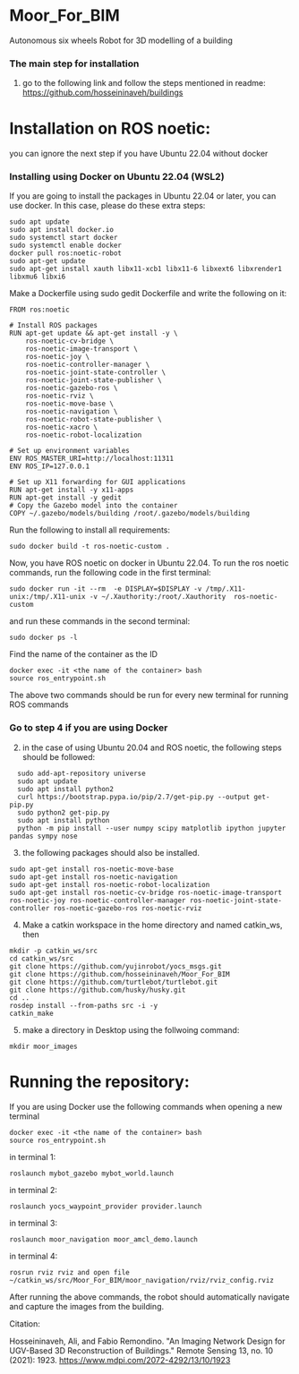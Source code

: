 # Moor_For_BIM
Autonomous six wheels Robot for 3D modelling of a building

### The main step for installation

1) go to the following link and follow the steps mentioned in readme:
https://github.com/hosseininaveh/buildings

# Installation on ROS noetic: 
you can ignore the next step if you have Ubuntu 22.04 without docker
### Installing using Docker on Ubuntu 22.04 (WSL2)
If you are going to install the packages in Ubuntu 22.04 or later, you can use docker. In this case, please do these extra steps:
```
sudo apt update
sudo apt install docker.io
sudo systemctl start docker
sudo systemctl enable docker
docker pull ros:noetic-robot
sudo apt-get update
sudo apt-get install xauth libx11-xcb1 libx11-6 libxext6 libxrender1 libxmu6 libxi6
```
Make a Dockerfile using sudo gedit Dockerfile and write the following on it:
```
FROM ros:noetic

# Install ROS packages
RUN apt-get update && apt-get install -y \
    ros-noetic-cv-bridge \
    ros-noetic-image-transport \
    ros-noetic-joy \
    ros-noetic-controller-manager \
    ros-noetic-joint-state-controller \
    ros-noetic-joint-state-publisher \
    ros-noetic-gazebo-ros \
    ros-noetic-rviz \
    ros-noetic-move-base \
    ros-noetic-navigation \
    ros-noetic-robot-state-publisher \
    ros-noetic-xacro \
    ros-noetic-robot-localization

# Set up environment variables
ENV ROS_MASTER_URI=http://localhost:11311
ENV ROS_IP=127.0.0.1

# Set up X11 forwarding for GUI applications
RUN apt-get install -y x11-apps
RUN apt-get install -y gedit
# Copy the Gazebo model into the container
COPY ~/.gazebo/models/building /root/.gazebo/models/building
```
Run the following to install all requirements:
```
sudo docker build -t ros-noetic-custom .
```
Now, you have ROS noetic on docker in Ubuntu 22.04. To run the ros noetic commands, run the following code in the first terminal:
```
sudo docker run -it --rm  -e DISPLAY=$DISPLAY -v /tmp/.X11-unix:/tmp/.X11-unix -v ~/.Xauthority:/root/.Xauthority  ros-noetic-custom
```
and run these commands in the second terminal:
```
sudo docker ps -l
```
Find the name of the container as the ID
```
docker exec -it <the name of the container> bash
source ros_entrypoint.sh
```
The above two commands should be run for every new terminal for running ROS commands



### Go to step 4 if you are using Docker
2) in the case of using Ubuntu 20.04 and ROS noetic, the following steps should be followed:

```
  sudo add-apt-repository universe
  sudo apt update 
  sudo apt install python2
  curl https://bootstrap.pypa.io/pip/2.7/get-pip.py --output get-pip.py
  sudo python2 get-pip.py
  sudo apt install python
  python -m pip install --user numpy scipy matplotlib ipython jupyter pandas sympy nose
```  
3) the following packages should also be installed. 

 ```
sudo apt-get install ros-noetic-move-base 
sudo apt-get install ros-noetic-navigation
sudo apt-get install ros-noetic-robot-localization
sudo apt-get install ros-noetic-cv-bridge ros-noetic-image-transport ros-noetic-joy ros-noetic-controller-manager ros-noetic-joint-state-controller ros-noetic-gazebo-ros ros-noetic-rviz
```
4) Make a catkin workspace in the home directory and named catkin_ws, then 

```
mkdir -p catkin_ws/src
cd catkin_ws/src 
git clone https://github.com/yujinrobot/yocs_msgs.git
git clone https://github.com/hosseininaveh/Moor_For_BIM 
git clone https://github.com/turtlebot/turtlebot.git
git clone https://github.com/husky/husky.git
cd ..
rosdep install --from-paths src -i -y
catkin_make
```
5) make a directory in Desktop using the follwoing command:
```
mkdir moor_images
```

# Running the repository: 
If you are using Docker use the following commands when opening a new terminal
```
docker exec -it <the name of the container> bash
source ros_entrypoint.sh
```
in terminal 1:
```
roslaunch mybot_gazebo mybot_world.launch
```
in terminal 2:
```
roslaunch yocs_waypoint_provider provider.launch
```
in terminal 3:
```
roslaunch moor_navigation moor_amcl_demo.launch
```
in terminal 4:
```
rosrun rviz rviz and open file ~/catkin_ws/src/Moor_For_BIM/moor_navigation/rviz/rviz_config.rviz
```
After running the above commands, the robot should automatically navigate and capture the images from the building.


Citation:


Hosseininaveh, Ali, and Fabio Remondino. "An Imaging Network Design for UGV-Based 3D Reconstruction of Buildings." Remote Sensing 13, no. 10 (2021): 1923.
https://www.mdpi.com/2072-4292/13/10/1923

